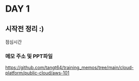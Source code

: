 # DAY 1

## 시작전 정리 :)

점심시간


### 메모 주소 및 PPT파일 

https://github.com/tangt64/training_memos/tree/main/cloud-platform/public-cloud/aws-101


